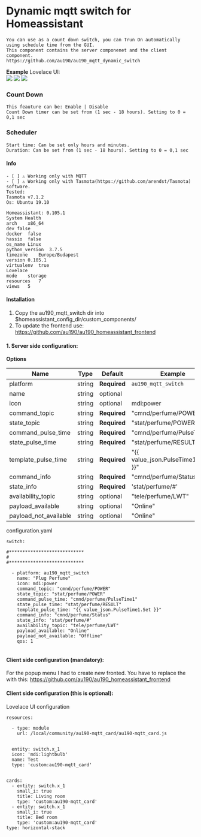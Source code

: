 # Dynamic mqtt switch for Homeassistant

```
You can use as a count down switch, you can Trun On automatically using schedule time from the GUI.
This component contains the server componenet and the client component.
https://github.com/au190/au190_mqtt_dynamic_switch
```

**Example**
Lovelace UI:<br />
<img src='https://raw.githubusercontent.com/au190/au190_mqtt_dynamic_switch/master/1.png'/>
<img src='https://raw.githubusercontent.com/au190/au190_mqtt_dynamic_switch/master/1.jpg'/>
<img src='https://raw.githubusercontent.com/au190/au190_mqtt_dynamic_switch/master/1.mp4'/>


### Count Down
```
This feauture can be: Enable | Disable
Count Down timer can be set from (1 sec - 18 hours). Setting to 0 = 0,1 sec
```


### Scheduler
```
Start time: Can be set only hours and minutes.
Duration: Can be set from (1 sec - 18 hours). Setting to 0 = 0,1 sec
```


#### Info
```
- [ ] ⚠️ Working only with MQTT
- [ ] ⚠️ Working only with Tasmota(https://github.com/arendst/Tasmota) software. 
Tested:
Tasmota v7.1.2
Os: Ubuntu 19.10

Homeassistant: 0.105.1
System Health
arch	x86_64
dev	false
docker	false
hassio	false
os_name	Linux
python_version	3.7.5
timezone	Europe/Budapest
version	0.105.1
virtualenv	true
Lovelace
mode	storage
resources	7
views	5
```


#### Installation
1. Copy the au190_mqtt_switch dir into $homeassistant_config_dir/custom_components/<br />
2. To update the frontend use: https://github.com/au190/au190_homeassistant_frontend


#### 1. Server side configuration:

**Options**

| Name | Type | Default | Example | Description
| ---- | ---- | ------- | ----------- | -----------
| platform | string | **Required** | `au190_mqtt_switch`
| name | string | optional | 
| icon | string | optional | mdi:power
| command_topic | string | **Required** | "cmnd/perfume/POWER"
| state_topic | string | **Required** | "stat/perfume/POWER"
| command_pulse_time | string | **Required** | "cmnd/perfume/PulseTime1"
| state_pulse_time | string | **Required** | "stat/perfume/RESULT"
| template_pulse_time | string | **Required** | "{{ value_json.PulseTime1.Set }}"
| command_info | string | **Required** | "cmnd/perfume/Status"
| state_info | string | **Required** | 'stat/perfume/#'
| availability_topic | string | optional | "tele/perfume/LWT"
| payload_available | string | optional | "Online"
| payload_not_available | string | optional | "Online"


configuration.yaml

```
switch:

#****************************  
# 
#****************************

  - platform: au190_mqtt_switch
    name: "Plug Perfume"
    icon: mdi:power
    command_topic: "cmnd/perfume/POWER"
    state_topic: "stat/perfume/POWER"
    command_pulse_time: "cmnd/perfume/PulseTime1"
    state_pulse_time: "stat/perfume/RESULT"
    template_pulse_time: "{{ value_json.PulseTime1.Set }}"
    command_info: "cmnd/perfume/Status"
    state_info: 'stat/perfume/#'
    availability_topic: "tele/perfume/LWT"
    payload_available: "Online"
    payload_not_available: "Offline"
    qos: 1


```


#### Client side configuration (mandatory):
For the popup menu I had to create new fronted. You have to replace the with this: https://github.com/au190/au190_homeassistant_frontend


#### Client side configuration (this is optional):
Lovelace UI configuration

```
resources:

  - type: module
    url: /local/community/au190-mqtt_card/au190-mqtt_card.js

    
  entity: switch.x_1
  icon: 'mdi:lightbulb'
  name: Test
  type: 'custom:au190-mqtt_card'


cards:
  - entity: switch.x_1
    small_i: true
    title: Living room
    type: 'custom:au190-mqtt_card'
  - entity: switch.x_1
    small_i: true
    title: Bed room
    type: 'custom:au190-mqtt_card'
type: horizontal-stack

```


